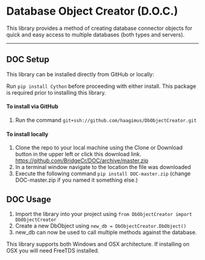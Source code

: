 # Database Object Creator (D.O.C.)
This library provides a method of creating database connector objects for quick and easy access to multiple
databases (both types and servers).

---

## DOC Setup
This library can be installed directly from GitHub or locally:

Run `pip install Cython` before proceeding with either install. This package is required prior to installing this library.

#### To install via GitHub
1. Run the command `git+ssh://github.com/haagimus/DbObjectCreator.git`

#### To install locally
1. Clone the repo to your local machine using the Clone or Download button in the upper left
or click this download link. https://github.com/BridgeCr/DOC/archive/master.zip
2. In a terminal window navigate to the location the file was downloaded
3. Execute the following command `pip install DOC-master.zip` (change DOC-master.zip if you named it something else.)

## DOC Usage
1. Import the library into your project using `from DbObjectCreator import DbObjectCreator`
2. Create a new DbObject using `new_db = DbObjectCreator.DbObject()`
3. new_db can now be used to call multiple methods against the database.


This library supports both Windows and OSX architecture. If installing on OSX you will need FreeTDS installed.
